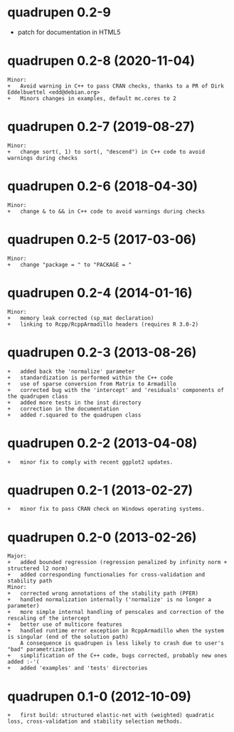 # quadrupen 0.2-9

  * patch for documentation in HTML5

# quadrupen 0.2-8	(2020-11-04)
    Minor:
    +   Avoid warning in C++ to pass CRAN checks, thanks to a PR of Dirk Eddelbuettel <edd@debian.org>
    +   Minors changes in examples, default mc.cores to 2

# quadrupen 0.2-7	(2019-08-27)
    Minor:
    +   change sort(, 1) to sort(, "descend") in C++ code to avoid warnings during checks

# quadrupen 0.2-6	(2018-04-30)
    Minor:
    +   change & to && in C++ code to avoid warnings during checks

# quadrupen 0.2-5	(2017-03-06)
    Minor:
    +   change "package = " to "PACKAGE = "

# quadrupen 0.2-4	(2014-01-16)
    Minor:
    +   memory leak corrected (sp_mat declaration)
    +   linking to Rcpp/RcppArmadillo headers (requires R 3.0-2)

# quadrupen 0.2-3	(2013-08-26)
    +   added back the 'normalize' parameter
    +   standardization is performed within the C++ code
    +   use of sparse conversion from Matrix to Armadillo
    +   corrected bug with the 'intercept' and 'residuals' components of the quadrupen class
    +   added more tests in the inst directory
    +   correction in the documentation
    +   added r.squared to the quadrupen class

# quadrupen 0.2-2	(2013-04-08)
    +   minor fix to comply with recent ggplot2 updates.

# quadrupen 0.2-1	(2013-02-27)
    +   minor fix to pass CRAN check on Windows operating systems.

# quadrupen 0.2-0	(2013-02-26)
    Major:
    +	added bounded regression (regression penalized by infinity norm + structered l2 norm)
    +   added corresponding functionalies for cross-validation and stability path
    Minor:
    +   corrected wrong annotations of the stability path (PFER)
    +   handled normalization internally ('normalize' is no longer a parameter)
    +   more simple internal handling of penscales and correction of the rescaling of the intercept
    +   better use of multicore features
    +   handled runtime error exception in RcppArmadillo when the system is singular (end of the solution path)
        A consequence is quadrupen is less likely to crash due to user's "bad" parametrization
    +   simplification of the C++ code, bugs corrected, probably new ones added :-'(
    +   added 'examples' and 'tests' directories

# quadrupen 0.1-0	(2012-10-09)
    +	first build: structured elastic-net with (weighted) quadratic loss, cross-validation and stability selection methods.
